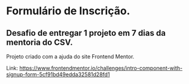# Formulário de Inscrição.

## Desafio de entregar 1 projeto em 7 dias da mentoria do CSV. ##

Projeto criado com a ajuda do site Frontend Mentor.

Link: https://www.frontendmentor.io/challenges/intro-component-with-signup-form-5cf91bd49edda32581d28fd1
